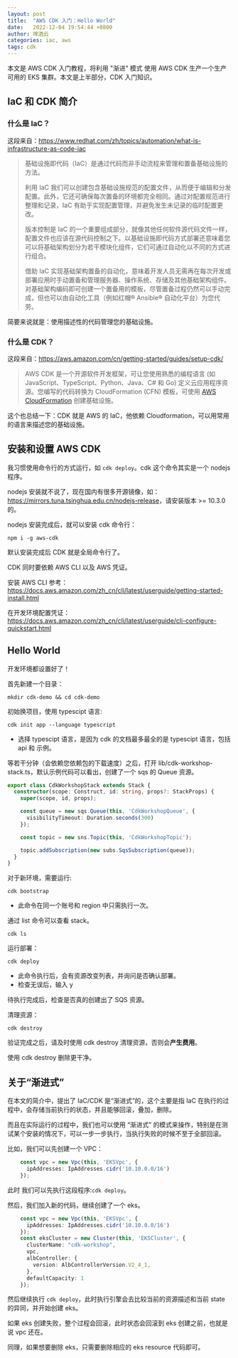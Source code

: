 ```yaml
---
layout: post
title:  "AWS CDK 入门：Hello World"
date:   2022-12-04 19:54:44 +0800
author: 啤酒云
categories: iac, aws
tags: cdk
---
```


本文是 AWS CDK 入门教程，将利用 "渐进" 模式 使用 AWS CDK 生产一个生产可用的 EKS 集群。本文是上半部分，CDK 入门知识。

## IaC 和 CDK 简介

### 什么是 IaC？

这段来自：<https://www.redhat.com/zh/topics/automation/what-is-infrastructure-as-code-iac>

> 基础设施即代码（IaC）是通过代码而非手动流程来管理和置备基础设施的方法。
>
> 利用 IaC 我们可以创建包含基础设施规范的配置文件，从而便于编辑和分发配置。此外，它还可确保每次置备的环境都完全相同。通过对配置规范进行整理和记录，IaC 有助于实现配置管理，并避免发生未记录的临时配置更改。
>
> 版本控制是 IaC 的一个重要组成部分，就像其他任何软件源代码文件一样，配置文件也应该在源代码控制之下。以基础设施即代码方式部署还意味着您可以将基础架构划分为若干模块化组件，它们可通过自动化以不同的方式进行组合。
>
> 借助 IaC 实现基础架构置备的自动化，意味着开发人员无需再在每次开发或部署应用时手动置备和管理服务器、操作系统、存储及其他基础架构组件。对基础架构编码即可创建一个置备用的模板，尽管置备过程仍然可以手动完成，但也可以由自动化工具（例如红帽® Ansible® 自动化平台）为您代劳。

简要来说就是：使用描述性的代码管理您的基础设施。

### 什么是 CDK？

这段来自：<https://aws.amazon.com/cn/getting-started/guides/setup-cdk/>

> AWS CDK 是一个开源软件开发框架，可让您使用熟悉的编程语言 (如 JavaScript、TypeScript、Python、Java、C# 和 Go) 定义云应用程序资源。您编写的代码转换为 CloudFormation (CFN) 模板，可使用 [AWS CloudFormation](https://aws.amazon.com/cn/cloudformation/) 创建基础设施。

这个也总结一下：CDK 就是 AWS 的 IaC，他依赖 Cloudformation，可以用常用的语言来描述您的基础设施。

## 安装和设置 AWS CDK

我习惯使用命令行的方式运行，如 `cdk deploy`。cdk 这个命令其实是一个 nodejs 程序。

nodejs 安装就不说了，现在国内有很多开源镜像，如：<https://mirrors.tuna.tsinghua.edu.cn/nodejs-release>，请安装版本 >= 10.3.0 的。

nodejs 安装完成后，就可以安装 cdk 命令行：

```shell
npm i -g aws-cdk
```

默认安装完成后 CDK 就是全局命令行了。

CDK 同时要依赖 AWS CLI 以及 AWS 凭证。

安装 AWS CLI 参考：<https://docs.aws.amazon.com/zh_cn/cli/latest/userguide/getting-started-install.html>

在开发环境配置凭证：<https://docs.aws.amazon.com/zh_cn/cli/latest/userguide/cli-configure-quickstart.html>

## Hello World

开发环境都设置好了！

首先新建一个目录：

```shell
mkdir cdk-demo && cd cdk-demo
```

初始换项目，使用 typescipt 语言:

```shell
cdk init app --language typescript
```

- 选择 typescipt 语言，是因为 cdk 的文档最多最全的是 typescipt 语言，包括 api 和 示例。

等若干分钟（会依赖您依赖包的下载速度）之后，打开 lib/cdk-workshop-stack.ts，默认示例代码可以看出，创建了一个 sqs 的 Queue 资源。

```ts
export class CdkWorkshopStack extends Stack {
  constructor(scope: Construct, id: string, props?: StackProps) {
    super(scope, id, props);

    const queue = new sqs.Queue(this, 'CdkWorkshopQueue', {
      visibilityTimeout: Duration.seconds(300)
    });

    const topic = new sns.Topic(this, 'CdkWorkshopTopic');

    topic.addSubscription(new subs.SqsSubscription(queue));
  }
}
```

对于新环境，需要运行:

```shell
cdk bootstrap
```

- 此命令在同一个账号和 region 中只需执行一次。

通过 list 命令可以查看 stack。

```shell
cdk ls
```

运行部署：

```shell
cdk deploy
```

- 此命令执行后，会有资源改变列表，并询问是否确认部署。
- 检查无误后，输入 y

待执行完成后，检查是否真的创建出了 SQS 资源。

清理资源：

```shell
cdk destroy
```

验证完成之后，请及时使用 cdk destroy 清理资源，否则会**产生费用**。

使用 cdk destroy 删除更干净。

## 关于“渐进式”

在本文的简介中，提出了 IaC/CDK 是“渐进式”的，这个主要是指 IaC 在执行的过程中，会存储当前执行的状态，并且能够回滚，叠加，删除。

而且在实际运行的过程中，我们也可以使用 “渐进式” 的模式来操作，特别是在测试某个安装的情况下，可以一步一步执行，当执行失败的时候不至于全部回滚。

比如，我们可以先创建一个 VPC：

```ts
    const vpc = new Vpc(this, 'EKSVpc', {
      ipAddresses: IpAddresses.cidr('10.10.0.0/16')
    });
```

此时 我们可以先执行这段程序:`cdk deploy`。

然后，我们加入新的代码，继续创建了一个 eks。

```ts
    const vpc = new Vpc(this, 'EKSVpc', {
      ipAddresses: IpAddresses.cidr('10.10.0.0/16')
    });
    const eksCluster = new Cluster(this, 'EKSCluster', {
      clusterName: "cdk-workshop",
      vpc,
      albController: {
        version: AlbControllerVersion.V2_4_1,
      },
      defaultCapacity: 1
    });
```

然后继续执行 `cdk deploy`，此时执行引擎会去比较当前的资源描述和当前 state 的异同，并开始创建 eks。

如果 eks 创建失败，整个过程会回滚，此时状态会回滚到 eks 创建之前，也就是说 vpc 还在。

同理，如果想要删除 eks，只需要删除相应的 eks resource 代码即可。
